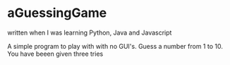 # aGuessingGame
written when I was learning Python, Java and Javascript

A simple program to play with with no GUI's. 
Guess a number from 1 to 10. You have beeen given three tries
